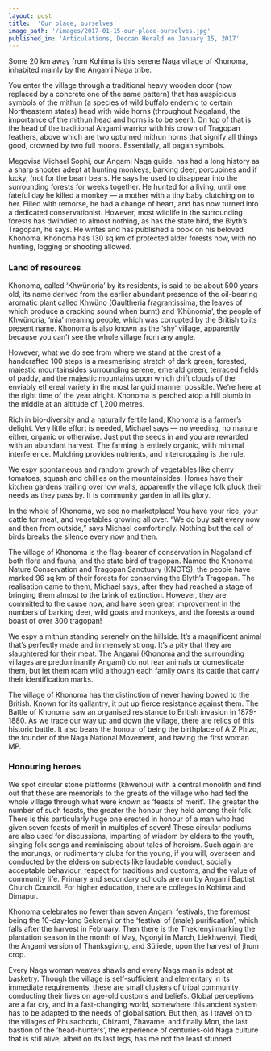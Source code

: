 ```yaml
---
layout: post
title:  'Our place, ourselves'
image_path: '/images/2017-01-15-our-place-ourselves.jpg'
published_in: 'Articulations, Deccan Herald on January 15, 2017'
---
```


Some 20 km away from Kohima is this serene Naga village of Khonoma, inhabited mainly by the Angami Naga tribe. <!--more-->

You enter the village through a traditional heavy wooden door (now replaced by a concrete one of the same pattern) that has auspicious symbols of the mithun (a species of wild buffalo endemic to certain Northeastern states) head with wide horns (throughout Nagaland, the importance of the mithun head and horns is to be seen). On top of that is the head of the traditional Angami warrior with his crown of Tragopan feathers, above which are two upturned mithun horns that signify all things good, crowned by two full moons. Essentially, all pagan symbols.

Megovisa Michael Sophi, our Angami Naga guide, has had a long history as a sharp shooter adept at hunting monkeys, barking deer, porcupines and if lucky, (not for the bear) bears. He says he used to disappear into the surrounding forests for weeks together. He hunted for a living, until one fateful day he killed a monkey — a mother with a tiny baby clutching on to her. Filled with remorse, he had a change of heart, and has now turned into a dedicated conservationist. However, most wildlife in the surrounding forests has dwindled to almost nothing, as has the state bird, the Blyth’s Tragopan, he says. He writes and has published a book on his beloved Khonoma. Khonoma has 130 sq km of protected alder forests now, with no hunting, logging or shooting allowed.

### Land of resources

Khonoma, called ‘Khwünoria’ by its residents, is said to be about 500 years old, its name derived from the earlier abundant presence of the oil-bearing aromatic plant called Khwüno (Gaultheria fragrantissima, the leaves of which produce a cracking sound when burnt) and ‘Khünomia’, the people of Khwünoria, ‘mia’ meaning people, which was corrupted by the British to its present name. Khonoma is also known as the ‘shy’ village, apparently because you can’t see the whole village from any angle.

However, what we do see from where we stand at the crest of a handcrafted 100 steps is a mesmerising stretch of dark green, forested, majestic mountainsides surrounding serene, emerald green, terraced fields of paddy, and the majestic mountains upon which drift clouds of the enviably ethereal variety in the most languid manner possible. We’re here at the right time of the year alright. Khonoma is perched atop a hill plumb in the middle at an altitude of 1,200 metres.

Rich in bio-diversity and a naturally fertile land, Khonoma is a farmer’s delight. Very little effort is needed, Michael says — no weeding, no manure either, organic or otherwise. Just put the seeds in and you are rewarded with an abundant harvest. The farming is entirely organic, with minimal interference. Mulching provides nutrients, and intercropping is the rule.

We espy spontaneous and random growth of vegetables like cherry tomatoes, squash and chillies on the mountainsides. Homes have their kitchen gardens trailing over low walls, apparently the village folk pluck their needs as they pass by. It is community garden in all its glory.

In the whole of Khonoma, we see no marketplace! You have your rice, your cattle for meat, and vegetables growing all over. “We do buy salt every now and then from outside,” says Michael comfortingly. Nothing but the call of birds breaks the silence every now and then.

The village of Khonoma is the flag-bearer of conservation in Nagaland of both flora and fauna, and the state bird of tragopan. Named the Khonoma Nature Conservation and Tragopan Sanctuary (KNCTS), the people have marked 96 sq km of their forests for conserving the Blyth’s Tragopan. The realisation came to them, Michael says, after they had reached a stage of bringing them almost to the brink of extinction. However, they are committed to the cause now, and have seen great improvement in the numbers of barking deer, wild goats and monkeys, and the forests around boast of over 300 tragopan!

We espy a mithun standing serenely on the hillside. It’s a magnificent animal that’s perfectly made and immensely strong. It’s a pity that they are slaughtered for their meat. The Angami (Khonoma and the surrounding villages are predominantly Angami) do not rear animals or domesticate them, but let them roam wild although each family owns its cattle that carry their identification marks.

The village of Khonoma has the distinction of never having bowed to the British. Known for its gallantry, it put up fierce resistance against them. The Battle of Khonoma saw an organised resistance to British invasion in 1879-1880. As we trace our way up and down the village, there are relics of this historic battle. It also bears the honour of being the birthplace of A Z Phizo, the founder of the Naga National Movement, and having the first woman MP.

### Honouring heroes

We spot circular stone platforms (khwehou) with a central monolith and find out that these are memorials to the greats of the village who had fed the whole village through what were known as ‘feasts of merit’. The greater the number of such feasts, the greater the honour they held among their folk. There is this particularly huge one erected in honour of a man who had given seven feasts of merit in multiples of seven! These circular podiums are also used for discussions, imparting of wisdom by elders to the youth, singing folk songs and reminiscing about tales of heroism. Such again are the morungs, or rudimentary clubs for the young, if you will, overseen and conducted by the elders on subjects like laudable conduct, socially acceptable behaviour, respect for traditions and customs, and the value of community life. Primary and secondary schools are run by Angami Baptist Church Council. For higher education, there are colleges in Kohima and Dimapur.

Khonoma celebrates no fewer than seven Angami festivals, the foremost being the 10-day-long Sekrenyi or the ‘festival of (male) purification’, which falls after the harvest in February. Then there is the Thekrenyi marking the plantation season in the month of May, Ngonyi in March, Liekhwenyi, Tiedi, the Angami version of Thanksgiving, and Süliede, upon the harvest of jhum crop.

Every Naga woman weaves shawls and every Naga man is adept at basketry. Though the village is self-sufficient and elementary in its immediate requirements, these are small clusters of tribal community conducting their lives on age-old customs and beliefs. Global perceptions are a far cry, and in a fast-changing world, somewhere this ancient system has to be adapted to the needs of globalisation. But then, as I travel on to the villages of Phusachodu, Chizami, Zhavame, and finally Mon, the last bastion of the ‘head-hunters’, the experience of centuries-old Naga culture that is still alive, albeit on its last legs, has me not the least stunned.
